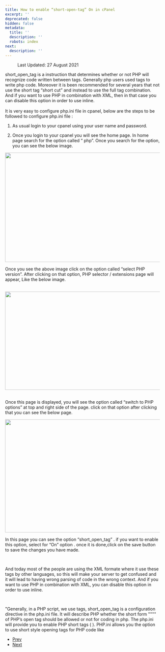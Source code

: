 ```yaml
---
title: How to enable “short-open-tag” On in cPanel
excerpt: ''
deprecated: false
hidden: false
metadata:
  title: ''
  description: ''
  robots: index
next:
  description: ''
---
```

<dl class="article-info muted">
<dt class="article-info-term">
</dt>
<dd class="modified">
<span class="icon-calendar" aria-hidden="true"></span>
<time datetime="2021-08-27T13:26:25+00:00" itemprop="dateModified">
Last Updated: 27 August 2021 </time>
</dd>
</dl>
<div itemprop="articleBody">
<p dir="ltr">short_open_tag is a instruction that determines whether or not PHP will recognize code written between tags. Generally php users used tags to write php code. Moreover it is been recommended for several years that not use the short tag “short cut” and instead to use the full tag combination. And if you want to use PHP in combination with XML, then in that case you can disable this option in order to use inline.<br/><br/>It is very easy to configure php.ini file in cpanel, below are the steps to be followed to configure php.ini file :</p>
<ol>
<li dir="ltr">
<p dir="ltr">As usual login to your cpanel using your user name and password.</p>
</li>
<li dir="ltr">
<p dir="ltr">Once you login to your cpanel you will see the home page. In home page search for the option called “ php”. Once you search for the option, you can see the below image. </p>
</li>
</ol>
<p dir="ltr"><img src="https://image.hostingraja.in/images/helphostingraja/short-open-tag.webp" width="624" height="356" border="0" /></p>
<p dir="ltr"> Once you see the above image click on the option called “select PHP version”.  After clicking on that option, PHP selector / extensions page will appear, Like the below image.<br/><br/></p>
<p dir="ltr"><img src="https://image.hostingraja.in/images/helphostingraja/short-open-tag-one.webp" width="624" height="320" border="0" /></p>
<p dir="ltr"> <br/>Once this page is displayed, you will see the option called “switch to PHP options” at top and right side of the page. click on that option after clicking that you can see the below page.</p>
<p dir="ltr"> </p>
<p dir="ltr"><img src="https://image.hostingraja.in/images/helphostingraja/short-open-tag-two.webp" width="624" height="368" border="0" /></p>
<p dir="ltr"><span id="docs-internal-guid-89b5f711-7fff-14d8-d982-a8adfe4d25d1">In this page you can see the option “short_open_tag” . if you want to enable this option, select for “On” option . once it is done,click on the save button to save the changes you have made.</span></p>
<br/>
<p class="aisa-help-page-content"> </p>
<p class="aisa-help-page-content">And today most of the people are using the XML formate where it use these tags by other languages, so this will make your server to get confused and it will lead to having wrong parsing of code in the wrong context. And if you want to use PHP in combination with XML, you can disable this option in order to use inline.</p>
<br/>
<p class="aisa-help-page-content">"Generally, in a PHP script, we use tags, short_open_tag is a configuration directive in the php.ini file. It will describe PHP whether the short form """" of PHP’s open tag should be allowed or not for coding in php. The php.ini will provide you to enable PHP short tags ( ). PHP.ini allows you the option to use short style opening tags for PHP code like</p>
<div><span style="font-size: 12.16px;"> </span></div> </div>
<ul class="pager pagenav">
<li class="previous">
<a class="hasTooltip" title="Reseller cPanel invoice credits" aria-label="Previous article: Reseller cPanel invoice credits" href="/docs/reseller-cpanel-invoice-credits" rel="prev">
<span class="icon-chevron-left" aria-hidden="true"></span> <span aria-hidden="true">Prev</span> </a>
</li>
<li class="next">
<a class="hasTooltip" title="how-to-calculate-my-cpu-usage-in-cpanel" aria-label="Next article: how-to-calculate-my-cpu-usage-in-cpanel" href="/docs/how-to-calculate-my-cpu-usage-in-cpanel" rel="next">
<span aria-hidden="true">Next</span> <span class="icon-chevron-right" aria-hidden="true"></span> </a>
</li>
</ul>
</div>